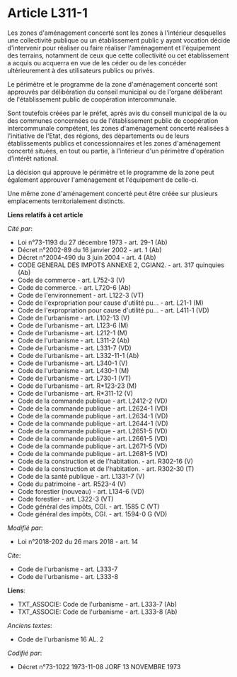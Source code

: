 # Article L311-1

Les zones d'aménagement concerté sont les zones à l'intérieur desquelles une collectivité publique ou un établissement public
y ayant vocation décide d'intervenir pour réaliser ou faire réaliser l'aménagement et l'équipement des terrains, notamment de
ceux que cette collectivité ou cet établissement a acquis ou acquerra en vue de les céder ou de les concéder ultérieurement à
des utilisateurs publics ou privés.

Le périmètre et le programme de la zone d'aménagement concerté sont approuvés par délibération du conseil municipal ou de
l'organe délibérant de l'établissement public de coopération intercommunale.

Sont toutefois créées par le préfet, après avis du conseil municipal de la ou des communes concernées ou de l'établissement
public de coopération intercommunale compétent, les zones d'aménagement concerté réalisées à l'initiative de l'Etat, des
régions, des départements ou de leurs établissements publics et concessionnaires et les zones d'aménagement concerté situées,
en tout ou partie, à l'intérieur d'un périmètre d'opération d'intérêt national.

La décision qui approuve le périmètre et le programme de la zone peut également approuver l'aménagement et l'équipement de
celle-ci.

Une même zone d'aménagement concerté peut être créée sur plusieurs emplacements territorialement distincts.

**Liens relatifs à cet article**

_Cité par_:

  - Loi n°73-1193 du 27 décembre 1973 - art. 29-1 (Ab)
  - Décret n°2002-89 du 16 janvier 2002 - art. 1 (Ab)
  - Décret n°2004-490 du 3 juin 2004 - art. 4 (Ab)
  - CODE GENERAL DES IMPOTS ANNEXE 2, CGIAN2. - art. 317 quinquies (Ab)
  - Code de commerce - art. L752-3 (V)
  - Code de commerce. - art. L720-6 (Ab)
  - Code de l'environnement - art. L122-3 (VT)
  - Code de l'expropriation pour cause d'utilité pu... - art. L21-1 (M)
  - Code de l'expropriation pour cause d'utilité pu... - art. L411-1 (VD)
  - Code de l'urbanisme - art. L102-13 (V)
  - Code de l'urbanisme - art. L123-6 (M)
  - Code de l'urbanisme - art. L212-1 (M)
  - Code de l'urbanisme - art. L311-2 (Ab)
  - Code de l'urbanisme - art. L331-7 (VD)
  - Code de l'urbanisme - art. L332-11-1 (Ab)
  - Code de l'urbanisme - art. L340-1 (V)
  - Code de l'urbanisme - art. L430-1 (M)
  - Code de l'urbanisme - art. L730-1 (VT)
  - Code de l'urbanisme - art. R*123-23 (M)
  - Code de l'urbanisme - art. R*311-12 (V)
  - Code de la commande publique - art. L2412-2 (VD)
  - Code de la commande publique - art. L2624-1 (VD)
  - Code de la commande publique - art. L2634-1 (VD)
  - Code de la commande publique - art. L2644-1 (VD)
  - Code de la commande publique - art. L2651-5 (VD)
  - Code de la commande publique - art. L2661-5 (VD)
  - Code de la commande publique - art. L2671-5 (VD)
  - Code de la commande publique - art. L2681-5 (VD)
  - Code de la construction et de l'habitation. - art. R302-16 (V)
  - Code de la construction et de l'habitation. - art. R302-30 (T)
  - Code de la santé publique - art. L1331-7 (V)
  - Code du patrimoine - art. R523-4 (V)
  - Code forestier (nouveau) - art. L134-6 (VD)
  - Code forestier - art. L322-3 (VT)
  - Code général des impôts, CGI. - art. 1585 C (VT)
  - Code général des impôts, CGI. - art. 1594-0 G (VD)

_Modifié par_:

  - Loi n°2018-202 du 26 mars 2018 - art. 14

_Cite_:

  - Code de l'urbanisme - art. L333-7
  - Code de l'urbanisme - art. L333-8

**Liens**:

  - TXT_ASSOCIE: Code de l'urbanisme - art. L333-7 (Ab)
  - TXT_ASSOCIE: Code de l'urbanisme - art. L333-8 (Ab)

_Anciens textes_:

  - Code de l'urbanisme 16 AL. 2

_Codifié par_:

  - Décret n°73-1022 1973-11-08 JORF 13 NOVEMBRE 1973
